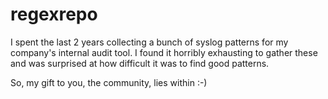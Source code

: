 # regexrepo

I spent the last 2 years collecting a bunch of syslog patterns for my company's internal audit tool. I found it horribly exhausting to gather these and was surprised at how difficult it was to find good patterns.

So, my gift to you, the community, lies within :-)
